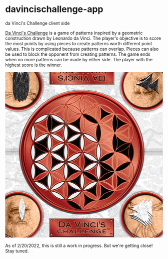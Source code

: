 # davincischallenge-app
da Vinci's Challenge client side


[Da Vinci's Challenge](https://en.wikipedia.org/wiki/Da_Vinci%27s_Challenge) is a game of patterns inspired by a geometric construction drawn by Leonardo da Vinci. The player's objective is to score the most points by using pieces to create patterns worth different point values. This is complicated because patterns can overlap. Pieces can also be used to block the opponent from creating patterns. The game ends when no more patterns can be made by either side. The player with the highest score is the winner.

![DVC](https://raw.githubusercontent.com/JasonVonKrueger/davincischallenge-app/master/resources/images/gameboard-ss1.png?token=GHSAT0AAAAAABRAQAXBM4PKFGPCSXYX6EYCYSY2XPA)

As of 2/20/2022, this is still a work in progress. But we're getting close! Stay tuned.